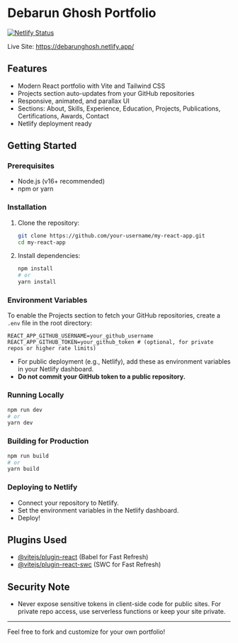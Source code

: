# Debarun Ghosh Portfolio

[![Netlify Status](https://api.netlify.com/api/v1/badges/5a8d3ffa-c343-40b9-a192-5dc97f14a281/deploy-status)](https://app.netlify.com/sites/debarunghosh/deploys)

Live Site: https://debarunghosh.netlify.app/

## Features
- Modern React portfolio with Vite and Tailwind CSS
- Projects section auto-updates from your GitHub repositories
- Responsive, animated, and parallax UI
- Sections: About, Skills, Experience, Education, Projects, Publications, Certifications, Awards, Contact
- Netlify deployment ready

## Getting Started

### Prerequisites
- Node.js (v16+ recommended)
- npm or yarn

### Installation
1. Clone the repository:
   ```sh
   git clone https://github.com/your-username/my-react-app.git
   cd my-react-app
   ```
2. Install dependencies:
   ```sh
   npm install
   # or
   yarn install
   ```

### Environment Variables
To enable the Projects section to fetch your GitHub repositories, create a `.env` file in the root directory:
```
REACT_APP_GITHUB_USERNAME=your_github_username
REACT_APP_GITHUB_TOKEN=your_github_token # (optional, for private repos or higher rate limits)
```
- For public deployment (e.g., Netlify), add these as environment variables in your Netlify dashboard.
- **Do not commit your GitHub token to a public repository.**

### Running Locally
```sh
npm run dev
# or
yarn dev
```

### Building for Production
```sh
npm run build
# or
yarn build
```

### Deploying to Netlify
- Connect your repository to Netlify.
- Set the environment variables in the Netlify dashboard.
- Deploy!

## Plugins Used
- [@vitejs/plugin-react](https://github.com/vitejs/vite-plugin-react/blob/main/packages/plugin-react/README.md) (Babel for Fast Refresh)
- [@vitejs/plugin-react-swc](https://github.com/vitejs/vite-plugin-react-swc) (SWC for Fast Refresh)

## Security Note
- Never expose sensitive tokens in client-side code for public sites. For private repo access, use serverless functions or keep your site private.

---

Feel free to fork and customize for your own portfolio!
